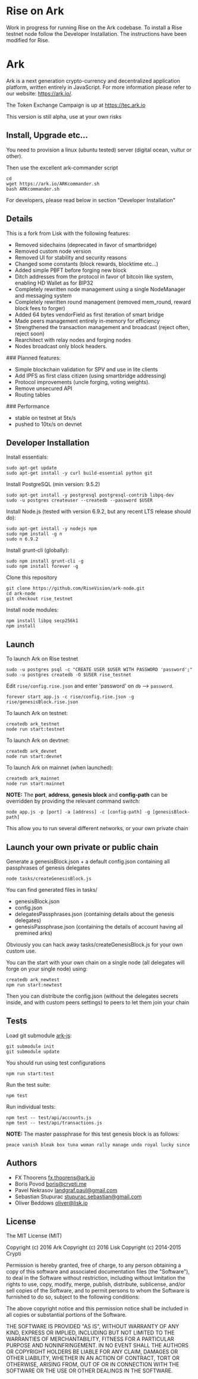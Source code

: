 # Rise on Ark

Work in progress for running Rise on the Ark codebase.
To install a Rise testnet node follow the Developer Installation. The instructions have been modified for Rise.


# Ark

Ark is a next generation crypto-currency and decentralized application platform, written entirely in JavaScript. For more information please refer to our website: https://ark.io/.

The Token Exchange Campaign is up at https://tec.ark.io

This version is still alpha, use at your own risks

## Install, Upgrade etc...
You need to provision a linux (ubuntu tested) server (digital ocean, vultur or other).

Then use the excellent ark-commander script
```
cd
wget https://ark.io/ARKcommander.sh
bash ARKcommander.sh
```

For developers, please read below in section "Developer Installation"

## Details

This is a fork from Lisk with the following features:
- Removed sidechains (deprecated in favor of smartbridge)
- Removed custom node version
- Removed UI for stability and security reasons
- Changed some constants (block rewards, blocktime etc...)
- Added simple PBFT before forging new block
- Ditch addresses from the protocol in favor of bitcoin like system, enabling HD Wallet as for BIP32
- Completely rewritten node management using a single NodeManager and messaging system
- Completely rewritten round management (removed mem_round, reward block fees to forger)
- Added 64 bytes vendorField as first iteration of smart bridge
- Made peers management entirely in-memory for efficiency
- Strengthened the transaction management and broadcast (reject often, reject soon)
- Rearchitect with relay nodes and forging nodes
- Nodes broadcast only block headers.

### Planned features:
- Simple blockchain validation for SPV and use in lite clients
- Add IPFS as first class citizen (using smartbridge addressing)
- Protocol improvements (uncle forging, voting weights).
- Remove unsecured API
- Routing tables

### Performance
- stable on testnet at 5tx/s
- pushed to 10tx/s on devnet


## Developer Installation

Install essentials:

```
sudo apt-get update
sudo apt-get install -y curl build-essential python git
```

Install PostgreSQL (min version: 9.5.2)

```
sudo apt-get install -y postgresql postgresql-contrib libpq-dev
sudo -u postgres createuser --createdb --password $USER
```

Install Node.js (tested with version 6.9.2, but any recent LTS release should do):

```
sudo apt-get install -y nodejs npm
sudo npm install -g n
sudo n 6.9.2
```

Install grunt-cli (globally):

```
sudo npm install grunt-cli -g
sudo npm install forever -g
```

Clone this repository
```
git clone https://github.com/RiseVision/ark-node.git
cd ark-node
git checkout rise_testnet
```

Install node modules:
```
npm install libpq secp256k1
npm install
```

## Launch
To launch Ark on Rise testnet

```
sudo -u postgres psql -c "CREATE USER $USER WITH PASSWORD 'password';"
sudo -u postgres createdb -O $USER rise_testnet
```

Edit `rise/config.rise.json` and enter 'password' on `db` --> `password`.

```
forever start app.js -c rise/config.rise.json -g rise/genesisBlock.rise.json 
```

To launch Ark on testnet:
```
createdb ark_testnet
node run start:testnet
```

To launch Ark on devtnet:
```
createdb ark_devnet
node run start:devnet
```

To launch Ark on mainnet (when launched):
```
createdb ark_mainnet
node run start:mainnet
```

**NOTE:** The **port**, **address**, **genesis block** and **config-path** can be overridden by providing the relevant command switch:
```
node app.js -p [port] -a [address] -c [config-path] -g [genesisBlock-path]
```
This allow you to run several different networks, or your own private chain


## Launch your own private or public chain
Generate a genesisBlock.json + a default config.json containing all passphrases of genesis delegates
```
node tasks/createGenesisBlock.js
```
You can find generated files in tasks/
- genesisBlock.json
- config.json
- delegatesPassphrases.json (containing details about the genesis delegates)
- genesisPassphrase.json (containing the details of account having all premined arks)

Obviously you can hack away tasks/createGenesisBlock.js for your own custom use.

You can the start with your own chain on a single node (all delegates will forge on your single node) using:
```
createdb ark_newtest
npm run start:newtest
```

Then you can distribute the config.json (without the delegates secrets inside, and with custom peers settings) to peers to let them join your chain


## Tests
Load git submodule [ark-js](https://github.com/arkecosystem/ark-js):
```
git submodule init
git submodule update
```

You should run using test configurations

```
npm run start:test
```

Run the test suite:

```
npm test
```

Run individual tests:

```
npm test -- test/api/accounts.js
npm test -- test/api/transactions.js
```

**NOTE:** The master passphrase for this test genesis block is as follows:

```
peace vanish bleak box tuna woman rally manage undo royal lucky since
```


## Authors
- FX Thoorens <fx.thoorens@ark.io>
- Boris Povod <boris@crypti.me>
- Pavel Nekrasov <landgraf.paul@gmail.com>
- Sebastian Stupurac <stupurac.sebastian@gmail.com>
- Oliver Beddows <oliver@lisk.io>

## License

The MIT License (MIT)

Copyright (c) 2016 Ark
Copyright (c) 2016 Lisk
Copyright (c) 2014-2015 Crypti

Permission is hereby granted, free of charge, to any person obtaining a copy of this software and associated documentation files (the "Software"), to deal in the Software without restriction, including without limitation the rights to use, copy, modify, merge, publish, distribute, sublicense, and/or sell copies of the Software, and to permit persons to whom the Software is furnished to do so, subject to the following conditions:  

The above copyright notice and this permission notice shall be included in all copies or substantial portions of the Software.

THE SOFTWARE IS PROVIDED "AS IS", WITHOUT WARRANTY OF ANY KIND, EXPRESS OR IMPLIED, INCLUDING BUT NOT LIMITED TO THE WARRANTIES OF MERCHANTABILITY, FITNESS FOR A PARTICULAR PURPOSE AND NONINFRINGEMENT. IN NO EVENT SHALL THE AUTHORS OR COPYRIGHT HOLDERS BE LIABLE FOR ANY CLAIM, DAMAGES OR OTHER LIABILITY, WHETHER IN AN ACTION OF CONTRACT, TORT OR OTHERWISE, ARISING FROM, OUT OF OR IN CONNECTION WITH THE SOFTWARE OR THE USE OR OTHER DEALINGS IN THE SOFTWARE.
